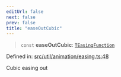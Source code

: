 ```yaml
---
editUrl: false
next: false
prev: false
title: "easeOutCubic"
---
```


> `const` **easeOutCubic**: [`TEasingFunction`](/api/fabric/namespaces/util/type-aliases/teasingfunction/)

Defined in: [src/util/animation/easing.ts:48](https://github.com/fabricjs/fabric.js/blob/fea1b29b7495d9634e300bd4bfa43de097745805/src/util/animation/easing.ts#L48)

Cubic easing out
